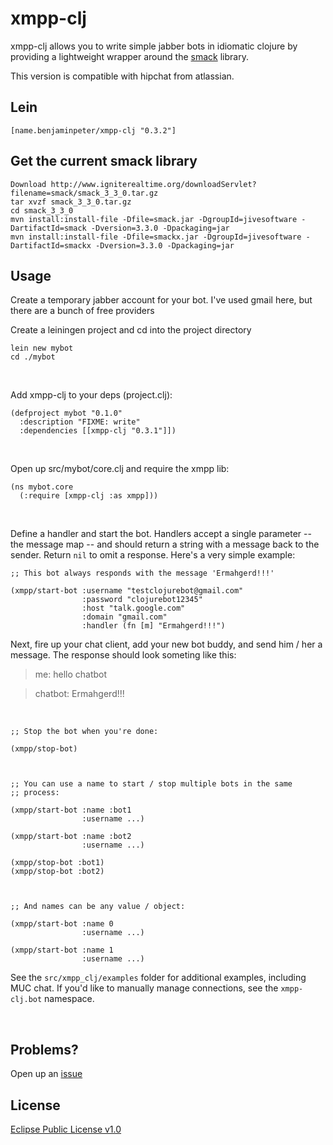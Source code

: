 # xmpp-clj

xmpp-clj allows you to write simple jabber bots in idiomatic clojure by providing a lightweight wrapper around the [smack](http://www.igniterealtime.org/projects/smack/) library.

This version is compatible with hipchat from atlassian.

## Lein

    [name.benjaminpeter/xmpp-clj "0.3.2"]

## Get the current smack library

    Download http://www.igniterealtime.org/downloadServlet?filename=smack/smack_3_3_0.tar.gz
    tar xvzf smack_3_3_0.tar.gz
    cd smack_3_3_0
    mvn install:install-file -Dfile=smack.jar -DgroupId=jivesoftware -DartifactId=smack -Dversion=3.3.0 -Dpackaging=jar
    mvn install:install-file -Dfile=smackx.jar -DgroupId=jivesoftware -DartifactId=smackx -Dversion=3.3.0 -Dpackaging=jar

## Usage

Create a temporary jabber account for your bot.  I've used gmail here, but there are a bunch of free providers
<br />

Create a leiningen project and cd into the project directory

    lein new mybot
    cd ./mybot
<br />

Add xmpp-clj to your deps (project.clj):

    (defproject mybot "0.1.0"
      :description "FIXME: write"
      :dependencies [[xmpp-clj "0.3.1"]])
<br />

Open up src/mybot/core.clj and require the xmpp lib:

    (ns mybot.core
      (:require [xmpp-clj :as xmpp]))
<br />

Define a handler and start the bot. Handlers accept a single parameter
-- the message map -- and should return a string with a message back
to the sender. Return `nil` to omit a response.  Here's a very simple
example:

    ;; This bot always responds with the message 'Ermahgerd!!!'

    (xmpp/start-bot :username "testclojurebot@gmail.com"
                    :password "clojurebot12345"
                    :host "talk.google.com"
                    :domain "gmail.com"
                    :handler (fn [m] "Ermahgerd!!!")

Next, fire up your chat client, add your new bot buddy, and send him /
her a message.  The response should look someting like this:

> me: hello chatbot

> chatbot: Ermahgerd!!!

<br />

    ;; Stop the bot when you're done:

    (xmpp/stop-bot)



    ;; You can use a name to start / stop multiple bots in the same
    ;; process:

    (xmpp/start-bot :name :bot1
                    :username ...)

    (xmpp/start-bot :name :bot2
                    :username ...)

    (xmpp/stop-bot :bot1)
    (xmpp/stop-bot :bot2)



    ;; And names can be any value / object:

    (xmpp/start-bot :name 0
                    :username ...)

    (xmpp/start-bot :name 1
                    :username ...)



See the `src/xmpp_clj/examples` folder for additional examples,
including MUC chat. If you'd like to manually manage connections, see
the `xmpp-clj.bot` namespace.

<br />

## Problems?

Open up an [issue](http://github.com/dedeibel/xmpp-clj/issues)

## License

[Eclipse Public License v1.0](http://www.eclipse.org/legal/epl-v10.html)
